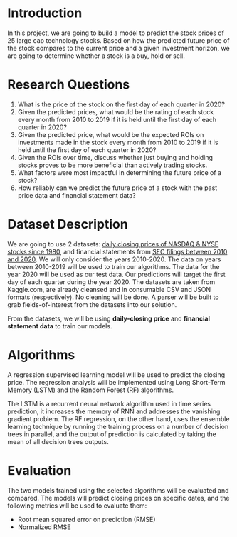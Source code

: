 # Introduction
In this project, we are going to build a model to predict the stock prices of 25 large cap technology stocks. Based on how the predicted future price of the stock compares to the current price and a given investment horizon, we are going to determine whether a stock is a buy, hold or sell.

# Research Questions
1. What is the price of the stock on the first day of each quarter in 2020?
2. Given the predicted prices, what would be the rating of each stock every month from 2010 to 2019 if it is held until the first day of each quarter in 2020?
3. Given the predicted price, what would be the expected ROIs on investments made in the stock every month from 2010 to 2019 if it is held until the first day of each quarter in 2020?
4. Given the ROIs over time, discuss whether just buying and holding stocks proves to be more beneficial than actively trading stocks. 
5. What factors were most impactful in determining the future price of a stock? 
6. How reliably can we predict the future price of a stock with the past price data and financial statement data? 

# Dataset Description
We are going to use 2 datasets: [daily closing prices of NASDAQ & NYSE stocks since 1980](https://www.kaggle.com/qks1lver/nasdaq-and-nyse-stocks-histories), and financial statements from [SEC filings between 2010 and 2020](https://www.kaggle.com/finnhub/reported-financials). We will only consider the years 2010-2020. The data on years between 2010-2019 will be used to train our algorithms. The data for the year 2020 will be used as our test data. Our predictions will target the first day of each quarter during the year 2020. The datasets are taken from Kaggle.com, are already cleansed and in consumable CSV and JSON formats (respectively). No cleaning will be done. A parser will be built to grab fields-of-interest from the datasets into our solution.

From the datasets, we will be using **daily-closing price** and **financial statement data** to train our models.

# Algorithms
A regression supervised learning model will be used to predict the closing price. The regression analysis will be implemented using Long Short-Term Memory (LSTM) and the Random Forest (RF) algorithms.

The LSTM is a recurrent neural network algorithm used in time series prediction, it increases the memory of RNN and addresses the vanishing gradient problem. The RF regression, on the other hand, uses the ensemble learning technique by running the training process on a number of decision trees in parallel, and the output of prediction is calculated by taking the mean of all decision trees outputs.

# Evaluation
The two models trained using the selected algorithms will be evaluated and compared. The models will predict closing prices on specific dates, and the following metrics will be used to evaluate them:
- Root mean squared error on prediction (RMSE)
- Normalized RMSE

